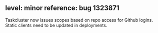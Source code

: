level: minor
reference: bug 1323871
---
Taskcluster now issues scopes based on repo access for Github logins. 
Static clients need to be updated in deployments.
